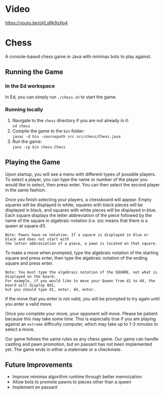 # Video

https://youtu.be/oVLsRk9sXp4

# Chess

A console-based chess game in Java with minimax bots to play against.

## Running the Game

### In the Ed workspace

In Ed, you can simply run `./chess.sh` to start the game.

### Running locally

1. Navigate to the `chess` directory if you are not already in it:  
   `cd chess`
2. Compile the game to the `bin` folder:  
   `javac -d bin -sourcepath src src/chess/Chess.java`
3. Run the game:  
   `java -cp bin chess.Chess`
   
## Playing the Game

Upon startup, you will see a menu with different types of possible players. To select a player, you
can type the name or number of the player you would like to select, then press enter. You can then
select the second player in the same fashion.

Once you finish selecting your players, a chessboard will appear. Empty squares will be displayed in
white, squares with black pieces will be displayed in black, and squares with white pieces will be
displayed in blue. Each square displays the letter abbreviation of the piece followed by the name of
the square in algebraic notation (i.e. `Qd1` means that there is a queen at square d1).

    Note: Pawns have no notation. If a square is displayed in blue or black and does not start with
    the letter abbreviation of a piece, a pawn is located on that square.

To make a move when prompted, type the algebraic notation of the starting square and press enter,
then type the algebraic notation of the ending square and press enter.

    Note: You must type the algebraic notation of the SQUARE, not what is displayed on the board.
    For example, if you would like to move your Queen from d1 to d4, the board will display Qd1,
    but you should type d1, enter, d4, enter.

If the move that you enter is not valid, you will be prompted to try again until you enter a valid move.

Once you complete your move, your opponent will move. Please be patient because this may take some
time. This is especially true if you are playing against an `extreme` difficulty computer, which may
take up to 1-3 minutes to select a move.

Our game follows the same rules as any chess game. Our game can handle castling and pawn promotion,
but en passant has not been implemented yet. The game ends in either a stalemate or a checkmate.

## Future Improvements

* Improve minimax algorithm runtime through better memoization
* Allow bots to promote pawns to pieces other than a queen
* Implement en passant



